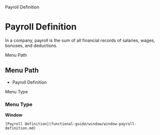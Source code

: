 
Payroll Definition
# Payroll Definition


In a company, payroll is the sum of all financial records of salaries, wages, bonuses, and deductions.

Menu Path
## Menu Path



- Payroll Definition

Menu Type
### Menu Type

**Window**


```
[Payroll Definition](functional-guide/window/window-payroll-definition.md)
```